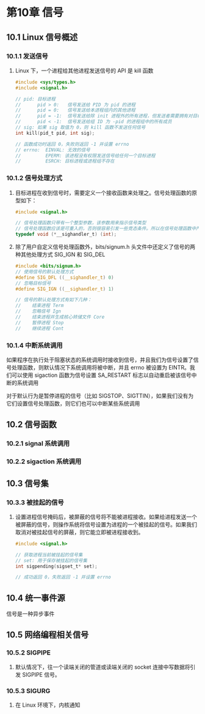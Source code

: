 # 第10章 信号

## 10.1 Linux 信号概述

### 10.1.1 发送信号

1. Linux 下，一个进程给其他进程发送信号的 API 是 kill 函数

   ```c
   #include <sys/types.h>
   #include <signal.h>

   // pid: 目标进程
   //      pid > 0:   信号发送给 PID 为 pid 的进程
   //      pid = 0:   信号发送给本进程组内的其他进程
   //      pid = -1:  信号发送给除 init 进程外的所有进程，但发送者需要拥有对目标进程发送信号的权限
   //      pid < -1:  信号发送给组 ID 为 -pid 的进程组中的所有成员
   // sig: 如果 sig 取值为 0，则 kill 函数不发送任何信号
   int kill(pid_t pid, int sig);

   // 函数成功时返回 0，失败则返回 -1 并设置 errno
   // errno:  EINVAL: 无效的信号
   //         EPERM: 该进程没有权限发送信号给任何一个目标进程
   //         ESRCH: 目标进程或进程组不存在
   ```

### 10.1.2 信号处理方式

1. 目标进程在收到信号时，需要定义一个接收函数来处理之。信号处理函数的原型如下：

   ```c
   #include <signal.h>

   // 信号处理函数只带有一个整型参数，该参数用来指示信号类型
   // 信号处理函数应该是可重入的，否则很容易引发一些竞态条件。所以在信号处理函数中严禁调用一些不安全的函数
   typedef void (*__sighandler_t) (int);
   ```

2. 除了用户自定义信号处理函数外，bits/signum.h 头文件中还定义了信号的两种其他处理方式 SIG_IGN 和 SIG_DEL

   ```c
   #include <bits/signum.h>
   // 使用信号的默认处理方式
   #define SIG_DFL ((__sighandler_t) 0)
   // 忽略目标信号
   #define SIG_IGN ((__sighandler_t) 1)

   // 信号的默认处理方式有如下几种：
   //    结束进程 Term
   //    忽略信号 Ign
   //    结束进程并生成核心转储文件 Core
   //    暂停进程 Stop
   //    继续进程 Cont
   ```

### 10.1.4 中断系统调用

如果程序在执行处于阻塞状态的系统调用时接收到信号，并且我们为信号设置了信号处理函数，则默认情况下系统调用将被中断，并且 errno 被设置为 EINTR。我们可以使用 sigaction 函数为信号设置 SA_RESTART 标志以自动重启被该信号中断的系统调用

对于默认行为是暂停进程的信号（比如 SIGSTOP、SIGTTIN），如果我们没有为它们设置信号处理函数，则它们也可以中断某些系统调用

## 10.2 信号函数

### 10.2.1 signal 系统调用

### 10.2.2 sigaction 系统调用

## 10.3 信号集

### 10.3.3 被挂起的信号

1. 设置进程信号掩码后，被屏蔽的信号将不能被进程接收。如果给进程发送一个被屏蔽的信号，则操作系统将信号设置为进程的一个被挂起的信号。如果我们取消对被挂起信号的屏蔽，则它能立即被进程接收到。

   ```c
   #include <signal.h>

   // 获取进程当前被挂起的信号集
   // set: 用于保存被挂起的信号集
   int sigpending(sigset_t* set);

   // 成功返回 0，失败返回 -1 并设置 errno
   ```

## 10.4 统一事件源

信号是一种异步事件

## 10.5 网络编程相关信号

### 10.5.2 SIGPIPE

1. 默认情况下，往一个读端关闭的管道或读端关闭的 socket 连接中写数据将引发 SIGPIPE 信号。

### 10.5.3 SIGURG

1. 在 Linux 环境下，内核通知